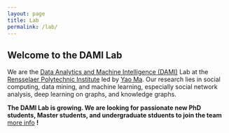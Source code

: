 ```yaml
---
layout: page
title: Lab
permalink: /lab/
---
```

## Welcome to the DAMI Lab

We are the [Data Analytics and Machine Intelligence (DAMI)](https://dami-lab.github.io/) Lab at the [Rensselaer Polytechnic Institute](https://www.rpi.edu/) led by [Yao Ma](https://yaoma24.github.io/). Our research lies in social computing, data mining, and machine learning, especially social network analysis, deep learning on graphs, and knowledge graphs.

 **The DAMI Lab is growing. We are looking for passionate new PhD students, Master students, and undergraduate stduents to join the team** [more info](https://dami-lab.github.io/openings) **!**